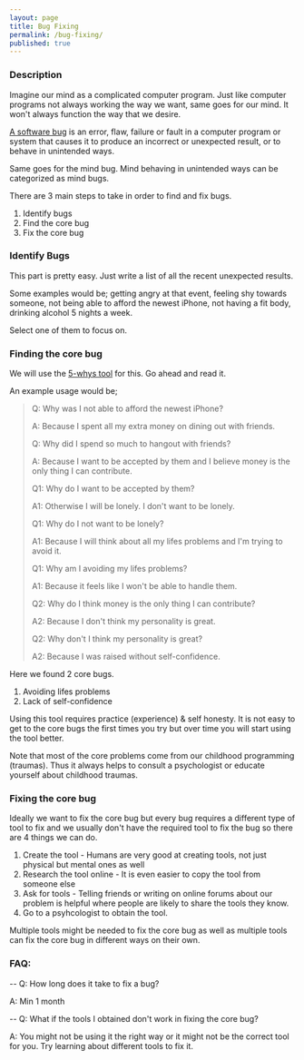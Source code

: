```yaml
---
layout: page
title: Bug Fixing
permalink: /bug-fixing/
published: true
---
```


### Description

Imagine our mind as a complicated computer program. Just like computer programs not always working the way we want, same goes for our mind. It won't always function the way that we desire.

[A software bug](https://en.wikipedia.org/wiki/Software_bug) is an error, flaw, failure or fault in a computer program or system that causes it to produce an incorrect or unexpected result, or to behave in unintended ways.

Same goes for the mind bug. Mind behaving in unintended ways can be categorized as mind bugs. 

There are 3 main steps to take in order to find and fix bugs. 

1. Identify bugs
2. Find the core bug
3. Fix the core bug


### Identify Bugs

This part is pretty easy. Just write a list of all the recent unexpected results.

Some examples would be; getting angry at that event, feeling shy towards someone, not being able to afford the newest iPhone, not having a fit body, drinking alcohol 5 nights a week. 

Select one of them to focus on.

### Finding the core bug

We will use the [5-whys tool](https://mmpractices.com/mental_models/5-whys/) for this. Go ahead and read it. 

An example usage would be; 

> Q: Why was I not able to afford the newest iPhone?
> 
> A: Because I spent all my extra money on dining out with friends.
>
> Q: Why did I spend so much to hangout with friends?
>
> A: Because I want to be accepted by them and I believe money is the only thing I can contribute.
>
> Q1: Why do I want to be accepted by them?
>
> A1: Otherwise I will be lonely. I don't want to be lonely.
>
> Q1: Why do I not want to be lonely?
>
> A1: Because I will think about all my lifes problems and I'm trying to avoid it.
>
> Q1: Why am I avoiding my lifes problems?
>
> A1: Because it feels like I won't be able to handle them.
>
> Q2: Why do I think money is the only thing I can contribute?
>
> A2: Because I don't think my personality is great.
>
> Q2: Why don't I think my personality is great?
>
> A2: Because I was raised without self-confidence.

Here we found 2 core bugs. 

1. Avoiding lifes problems
2. Lack of self-confidence

Using this tool requires practice (experience) & self honesty. It is not easy to get to the core bugs the first times you try but over time you will start using the tool better. 

Note that most of the core problems come from our childhood programming (traumas). Thus it always helps to consult a psychologist or educate yourself about childhood traumas. 

### Fixing the core bug

Ideally we want to fix the core bug but every bug requires a different type of tool to fix and we usually don't have the required tool to fix the bug so there are 4 things we can do.

1. Create the tool - Humans are very good at creating tools, not just physical but mental ones as well
2. Research the tool online - It is even easier to copy the tool from someone else
3. Ask for tools - Telling friends or writing on online forums about our problem is helpful where people are likely to share the tools they know.
4. Go to a psyhcologist to obtain the tool.

Multiple tools might be needed to fix the core bug as well as multiple tools can fix the core bug in different ways on their own. 


### FAQ:

--
Q: How long does it take to fix a bug?

A: Min 1 month

--
Q: What if the tools I obtained don't work in fixing the core bug?

A: You might not be using it the right way or it might not be the correct tool for you. Try learning about different tools to fix it.

